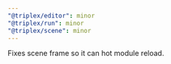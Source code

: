 ```yaml
---
"@triplex/editor": minor
"@triplex/run": minor
"@triplex/scene": minor
---
```


Fixes scene frame so it can hot module reload.
